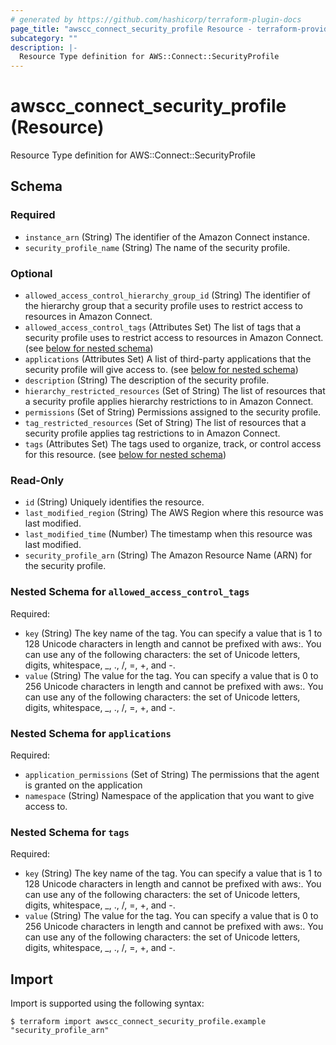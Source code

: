 ```yaml
---
# generated by https://github.com/hashicorp/terraform-plugin-docs
page_title: "awscc_connect_security_profile Resource - terraform-provider-awscc"
subcategory: ""
description: |-
  Resource Type definition for AWS::Connect::SecurityProfile
---
```


# awscc_connect_security_profile (Resource)

Resource Type definition for AWS::Connect::SecurityProfile



<!-- schema generated by tfplugindocs -->
## Schema

### Required

- `instance_arn` (String) The identifier of the Amazon Connect instance.
- `security_profile_name` (String) The name of the security profile.

### Optional

- `allowed_access_control_hierarchy_group_id` (String) The identifier of the hierarchy group that a security profile uses to restrict access to resources in Amazon Connect.
- `allowed_access_control_tags` (Attributes Set) The list of tags that a security profile uses to restrict access to resources in Amazon Connect. (see [below for nested schema](#nestedatt--allowed_access_control_tags))
- `applications` (Attributes Set) A list of third-party applications that the security profile will give access to. (see [below for nested schema](#nestedatt--applications))
- `description` (String) The description of the security profile.
- `hierarchy_restricted_resources` (Set of String) The list of resources that a security profile applies hierarchy restrictions to in Amazon Connect.
- `permissions` (Set of String) Permissions assigned to the security profile.
- `tag_restricted_resources` (Set of String) The list of resources that a security profile applies tag restrictions to in Amazon Connect.
- `tags` (Attributes Set) The tags used to organize, track, or control access for this resource. (see [below for nested schema](#nestedatt--tags))

### Read-Only

- `id` (String) Uniquely identifies the resource.
- `last_modified_region` (String) The AWS Region where this resource was last modified.
- `last_modified_time` (Number) The timestamp when this resource was last modified.
- `security_profile_arn` (String) The Amazon Resource Name (ARN) for the security profile.

<a id="nestedatt--allowed_access_control_tags"></a>
### Nested Schema for `allowed_access_control_tags`

Required:

- `key` (String) The key name of the tag. You can specify a value that is 1 to 128 Unicode characters in length and cannot be prefixed with aws:. You can use any of the following characters: the set of Unicode letters, digits, whitespace, _, ., /, =, +, and -.
- `value` (String) The value for the tag. You can specify a value that is 0 to 256 Unicode characters in length and cannot be prefixed with aws:. You can use any of the following characters: the set of Unicode letters, digits, whitespace, _, ., /, =, +, and -.


<a id="nestedatt--applications"></a>
### Nested Schema for `applications`

Required:

- `application_permissions` (Set of String) The permissions that the agent is granted on the application
- `namespace` (String) Namespace of the application that you want to give access to.


<a id="nestedatt--tags"></a>
### Nested Schema for `tags`

Required:

- `key` (String) The key name of the tag. You can specify a value that is 1 to 128 Unicode characters in length and cannot be prefixed with aws:. You can use any of the following characters: the set of Unicode letters, digits, whitespace, _, ., /, =, +, and -.
- `value` (String) The value for the tag. You can specify a value that is 0 to 256 Unicode characters in length and cannot be prefixed with aws:. You can use any of the following characters: the set of Unicode letters, digits, whitespace, _, ., /, =, +, and -.

## Import

Import is supported using the following syntax:

```shell
$ terraform import awscc_connect_security_profile.example "security_profile_arn"
```
